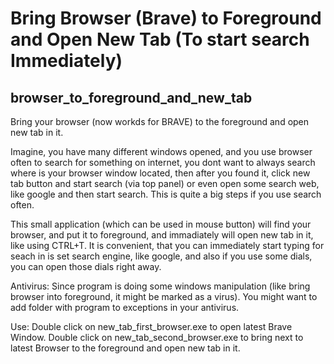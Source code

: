 # Bring Browser (Brave) to Foreground and Open New Tab (To start search Immediately)
## browser_to_foreground_and_new_tab

Bring your browser (now workds for BRAVE) to the foreground and open new tab in it.

Imagine, you have many different windows opened, and you use browser often to search for something on internet, you dont want to always search where is your browser window located, then after you found it, click new tab button and start search (via top panel) or even open some search web, like google and then start search. This is quite a big steps if you use search often.

This small application (which can be used in mouse button) will find your browser, and put it to foreground, and immadiately will open new tab in it, like using CTRL+T. It is convenient, that you can immediately start typing for seach in is set search engine, like google, and also if you use some dials, you can open those dials right away.

Antivirus:
Since program is doing some windows manipulation (like bring browser into foreground, it might be marked as a virus). 
You might want to add folder with program to exceptions in your antivirus. 

Use: Double click on new_tab_first_browser.exe to open latest Brave Window. Double click on new_tab_second_browser.exe to bring next to latest Browser to the foreground and open new tab in it. 
